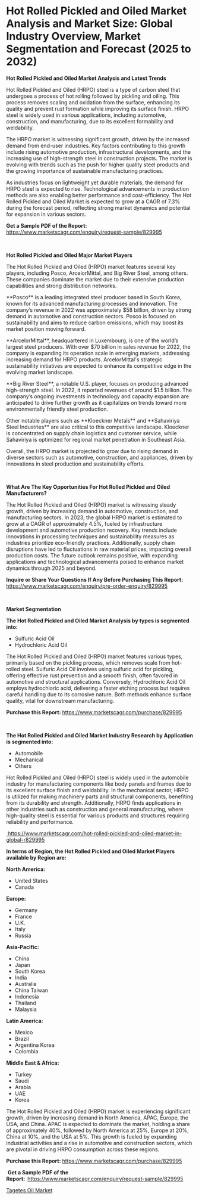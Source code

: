 <p><h1>Hot Rolled Pickled and Oiled Market Analysis and Market Size: Global Industry Overview, Market Segmentation and Forecast (2025 to 2032)</h1></p><p><strong>Hot Rolled Pickled and Oiled Market Analysis and Latest Trends</strong></p>
<p><p>Hot Rolled Pickled and Oiled (HRPO) steel is a type of carbon steel that undergoes a process of hot rolling followed by pickling and oiling. This process removes scaling and oxidation from the surface, enhancing its quality and prevent rust formation while improving its surface finish. HRPO steel is widely used in various applications, including automotive, construction, and manufacturing, due to its excellent formability and weldability.</p><p>The HRPO market is witnessing significant growth, driven by the increased demand from end-user industries. Key factors contributing to this growth include rising automotive production, infrastructural developments, and the increasing use of high-strength steel in construction projects. The market is evolving with trends such as the push for higher quality steel products and the growing importance of sustainable manufacturing practices.</p><p>As industries focus on lightweight yet durable materials, the demand for HRPO steel is expected to rise. Technological advancements in production methods are also enabling better performance and cost-efficiency. The Hot Rolled Pickled and Oiled Market is expected to grow at a CAGR of 7.3% during the forecast period, reflecting strong market dynamics and potential for expansion in various sectors.</p></p>
<p><strong>Get a Sample PDF of the Report:&nbsp;</strong> <a href="https://www.marketscagr.com/enquiry/request-sample/829995?utm_campaign=2992&utm_medium=2&utm_source=Github&utm_content=ia&utm_term=01042025&utm_id=hot-rolled-pickled-and-oiled">https://www.marketscagr.com/enquiry/request-sample/829995</a></p>
<p>&nbsp;</p>
<p><strong>Hot Rolled Pickled and Oiled Major Market Players</strong></p>
<p><p>The Hot Rolled Pickled and Oiled (HRPO) market features several key players, including Posco, ArcelorMittal, and Big River Steel, among others. These companies dominate the market due to their extensive production capabilities and strong distribution networks.</p><p>**Posco** is a leading integrated steel producer based in South Korea, known for its advanced manufacturing processes and innovation. The company’s revenue in 2022 was approximately $58 billion, driven by strong demand in automotive and construction sectors. Posco is focused on sustainability and aims to reduce carbon emissions, which may boost its market position moving forward.</p><p>**ArcelorMittal**, headquartered in Luxembourg, is one of the world’s largest steel producers. With over $70 billion in sales revenue for 2022, the company is expanding its operation scale in emerging markets, addressing increasing demand for HRPO products. ArcelorMittal's strategic sustainability initiatives are expected to enhance its competitive edge in the evolving market landscape.</p><p>**Big River Steel**, a notable U.S. player, focuses on producing advanced high-strength steel. In 2022, it reported revenues of around $1.5 billion. The company’s ongoing investments in technology and capacity expansion are anticipated to drive further growth as it capitalizes on trends toward more environmentally friendly steel production.</p><p>Other notable players such as **Kloeckner Metals** and **Sahaviriya Steel Industries** are also critical to this competitive landscape. Kloeckner is concentrated on supply chain logistics and customer service, while Sahaviriya is optimized for regional market penetration in Southeast Asia.</p><p>Overall, the HRPO market is projected to grow due to rising demand in diverse sectors such as automotive, construction, and appliances, driven by innovations in steel production and sustainability efforts.</p></p>
<p>&nbsp;</p>
<p><strong>What Are The Key Opportunities For Hot Rolled Pickled and Oiled Manufacturers?</strong></p>
<p><p>The Hot Rolled Pickled and Oiled (HRPO) market is witnessing steady growth, driven by increasing demand in automotive, construction, and manufacturing sectors. In 2023, the global HRPO market is estimated to grow at a CAGR of approximately 4.5%, fueled by infrastructure development and automotive production recovery. Key trends include innovations in processing techniques and sustainability measures as industries prioritize eco-friendly practices. Additionally, supply chain disruptions have led to fluctuations in raw material prices, impacting overall production costs. The future outlook remains positive, with expanding applications and technological advancements poised to enhance market dynamics through 2025 and beyond.</p></p>
<p><strong>Inquire or Share Your Questions If Any Before Purchasing This Report:</strong> <a href="https://www.marketscagr.com/enquiry/pre-order-enquiry/829995?utm_campaign=2992&utm_medium=2&utm_source=Github&utm_content=ia&utm_term=01042025&utm_id=hot-rolled-pickled-and-oiled">https://www.marketscagr.com/enquiry/pre-order-enquiry/829995</a></p>
<p>&nbsp;</p>
<p><strong>Market Segmentation</strong></p>
<p><strong>The Hot Rolled Pickled and Oiled Market Analysis by types is segmented into:</strong></p>
<p><ul><li>Sulfuric Acid Oil</li><li>Hydrochloric Acid Oil</li></ul></p>
<p><p>The Hot Rolled Pickled and Oiled (HRPO) market features various types, primarily based on the pickling process, which removes scale from hot-rolled steel. Sulfuric Acid Oil involves using sulfuric acid for pickling, offering effective rust prevention and a smooth finish, often favored in automotive and structural applications. Conversely, Hydrochloric Acid Oil employs hydrochloric acid, delivering a faster etching process but requires careful handling due to its corrosive nature. Both methods enhance surface quality, vital for downstream manufacturing.</p></p>
<p><strong>Purchase this Report:&nbsp;</strong><a href="https://www.marketscagr.com/purchase/829995?utm_campaign=2992&utm_medium=2&utm_source=Github&utm_content=ia&utm_term=01042025&utm_id=hot-rolled-pickled-and-oiled">https://www.marketscagr.com/purchase/829995</a></p>
<p>&nbsp;</p>
<p><strong>The Hot Rolled Pickled and Oiled Market Industry Research by Application is segmented into:</strong></p>
<p><ul><li>Automobile</li><li>Mechanical</li><li>Others</li></ul></p>
<p><p>Hot Rolled Pickled and Oiled (HRPO) steel is widely used in the automobile industry for manufacturing components like body panels and frames due to its excellent surface finish and weldability. In the mechanical sector, HRPO is utilized for making machinery parts and structural components, benefiting from its durability and strength. Additionally, HRPO finds applications in other industries such as construction and general manufacturing, where high-quality steel is essential for various products and structures requiring reliability and performance.</p></p>
<p><a href="https://www.marketscagr.com/hot-rolled-pickled-and-oiled-market-in-global-r829995?utm_campaign=2992&utm_medium=2&utm_source=Github&utm_content=ia&utm_term=01042025&utm_id=hot-rolled-pickled-and-oiled">&nbsp;https://www.marketscagr.com/hot-rolled-pickled-and-oiled-market-in-global-r829995</a></p>
<p><strong>In terms of Region, the Hot Rolled Pickled and Oiled Market Players available by Region are:</strong></p>
<p>
    <p> <strong> North America: </strong>
        <ul>
            <li>United States</li>
            <li>Canada</li>
        </ul>
        </p> 
    <p> <strong> Europe: </strong>
        <ul>
            <li>Germany</li>
            <li>France</li>
            <li>U.K.</li>
            <li>Italy</li>
            <li>Russia</li>
        </ul>
        </p> 
    <p> <strong> Asia-Pacific: </strong>
        <ul>
            <li>China</li>
            <li>Japan</li>
            <li>South Korea</li>
            <li>India</li>
            <li>Australia</li>
            <li>China Taiwan</li>
            <li>Indonesia</li>
            <li>Thailand</li>
            <li>Malaysia</li>
        </ul>
        </p> 
    <p> <strong> Latin America: </strong>
        <ul>
            <li>Mexico</li>
            <li>Brazil</li>
            <li>Argentina Korea</li>
            <li>Colombia</li>
        </ul>
        </p> 
    <p> <strong> Middle East & Africa: </strong>
        <ul>
            <li>Turkey</li>
            <li>Saudi</li>
            <li>Arabia</li>
            <li>UAE</li>
            <li>Korea</li>
        </ul>
    </p>
    </p>
<p><p>The Hot Rolled Pickled and Oiled (HRPO) market is experiencing significant growth, driven by increasing demand in North America, APAC, Europe, the USA, and China. APAC is expected to dominate the market, holding a share of approximately 40%, followed by North America at 25%, Europe at 20%, China at 10%, and the USA at 5%. This growth is fueled by expanding industrial activities and a rise in automotive and construction sectors, which are pivotal in driving HRPO consumption across these regions.</p></p>
<p><strong>Purchase this Report: </strong><a href="https://www.marketscagr.com/purchase/829995?utm_campaign=2992&utm_medium=2&utm_source=Github&utm_content=ia&utm_term=01042025&utm_id=hot-rolled-pickled-and-oiled">https://www.marketscagr.com/purchase/829995</a></p>
<p>&nbsp;<strong>Get a Sample PDF of the Report:&nbsp;&nbsp;</strong><a href="https://www.marketscagr.com/enquiry/request-sample/829995?utm_campaign=2992&utm_medium=2&utm_source=Github&utm_content=ia&utm_term=01042025&utm_id=hot-rolled-pickled-and-oiled">https://www.marketscagr.com/enquiry/request-sample/829995</a></p>
<p><strong></strong></p>
<p><p><a href="https://github.com/jenithschijf/Market-Research-Report-List-1/blob/main/tagetes-oil-market.md?utm_campaign=2992&utm_medium=2&utm_source=Github&utm_content=ia&utm_term=01042025&utm_id=hot-rolled-pickled-and-oiled">Tagetes Oil Market</a></p></p>